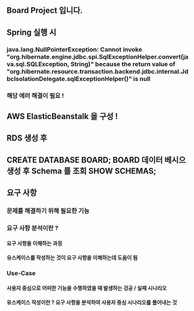 ## Board Project 입니다.

## Spring 실행 시
### java.lang.NullPointerException: Cannot invoke "org.hibernate.engine.jdbc.spi.SqlExceptionHelper.convert(java.sql.SQLException, String)" because the return value of "org.hibernate.resource.transaction.backend.jdbc.internal.JdbcIsolationDelegate.sqlExceptionHelper()" is null
### 해당 에러 해결이 필요 !

## AWS ElasticBeanstalk 을 구성 !

## RDS 생성 후
## CREATE DATABASE BOARD; BOARD 데이터 베시으 생성 후 Schema 를 조회 SHOW SCHEMAS;

## 요구 사항
### 문제를 해결하기 위해 필요한 기능
### 요구 사항 분석이란 ?
#### 요구 사항을 이해하는 과정
#### 유스케이스를 작성하는 것이 요구 사항을 이해하는데 도움이 됨

### Use-Case
#### 사용자 중심으로 어떠한 기능을 수행하였을 때 발생하는 겅공 / 실패 시나리오
#### 유스케이스 작성이란 ? 요구 사항을 분석하여 사용자 중심 시나리오를 풀어내는 것
